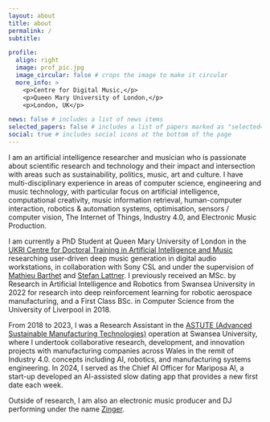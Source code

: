```yaml
---
layout: about
title: about
permalink: /
subtitle:

profile:
  align: right
  image: prof_pic.jpg
  image_circular: false # crops the image to make it circular
  more_info: >
    <p>Centre for Digital Music,</p>
    <p>Queen Mary University of London,</p>
    <p>London, UK</p>

news: false # includes a list of news items
selected_papers: false # includes a list of papers marked as "selected={true}"
social: true # includes social icons at the bottom of the page
---
```


I am an artificial intelligence researcher and musician who is passionate about scientific research and technology and their impact and intersection with areas such as sustainability, politics, music, art and culture.
I have multi-disciplinary experience in areas of computer science, engineering and music technology, with particular focus on artificial intelligence, computational creativity, music information retrieval, human-computer interaction, robotics & automation systems, optimisation, sensors / computer vision, The Internet of Things, Industry 4.0, and Electronic Music Production.

I am currently a PhD Student at Queen Mary University of London in the [UKRI Centre for Doctoral Training in Artificial Intelligence and Music](https://www.aim.qmul.ac.uk/) researching user-driven deep music generation in digital audio workstations, in collaboration with Sony CSL and under the supervision of [Mathieu Barthet](https://www.qmul.ac.uk/eecs/people/profiles/barthetmathieu.html) and [Stefan Lattner](https://csl.sony.fr/member/stefan-lattner-phd/).
I previously received an MSc. by Research in Artificial Intelligence and Robotics from Swansea University in 2022 for research into deep reinforcement learning for robotic aerospace manufacturing, and a First Class BSc. in Computer Science from the University of Liverpool in 2018.

From 2018 to 2023, I was a Research Assistant in the [ASTUTE (Advanced Sustainable Manufacturing Technologies)](https://www.swansea.ac.uk/science-and-engineering/research/engineering/astute/) operation at Swansea University, where I undertook collaborative research, development, and innovation projects with manufacturing companies across Wales in the remit of Industry 4.0. concepts including AI, robotics, and manufacturing systems engineering.
In 2024, I served as the Chief AI Officer for Mariposa AI, a start-up developed an AI-assisted slow dating app that provides a new first date each week.

Outside of research, I am also an electronic music producer and DJ performing under the name [Zinger](https://soundcloud.com/djzinger).
